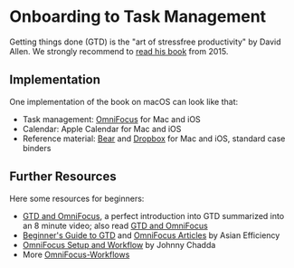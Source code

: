 # Onboarding to Task Management

Getting things done (GTD) is the "art of stressfree productivity" by David Allen.
We strongly recommend to [read his book](https://www.amazon.de/Getting-Things-Done-Stress-Free-Productivity/dp/0143126563)
from 2015.

## Implementation

One implementation of the book on macOS can look like that:

* Task management: [OmniFocus](https://www.omnigroup.com/omnifocus) for Mac and iOS
* Calendar: Apple Calendar for Mac and iOS
* Reference material: [Bear](http://www.bear-writer.com) and [Dropbox](https://www.dropbox.com) for Mac and iOS, standard case binders

## Further Resources

Here some resources for beginners:

* [GTD and OmniFocus](https://www.youtube.com/watch?v=IZp0eHCOEJs), a perfect introduction into GTD summarized into an 8 minute video; also read [GTD and OmniFocus](https://downloads.omnigroup.com/software/MacOSX/Extras/OmniFocus/GTDandOmniFocus.pdf)
* [Beginner's Guide to GTD](http://www.asianefficiency.com/task-management/gtd-intro/) and [OmniFocus Articles](https://www.asianefficiency.com/omnifocus/) by Asian Efficiency
* [OmniFocus Setup and Workflow](http://johnny.chadda.se/the-2016-omnifocus-setup-and-workflow/) by Johnny Chadda
* More [OmniFocus-Workflows](https://inside.omnifocus.com)
